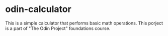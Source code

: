 # odin-calculator
This is a simple calculator that performs basic math operations.
This porject is a part of "The Odin Project" foundations course.
